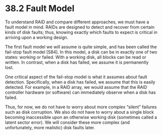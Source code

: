 # 38.2 Fault Model  

To understand RAID and compare different approaches, we must have a fault model in mind. RAIDs are designed to detect and recover from certain kinds of disk faults; thus, knowing exactly which faults to expect is critical in arriving upon a working design.  

The first fault model we will assume is quite simple, and has been called the fail-stop fault model [S84]. In this model, a disk can be in exactly one of two states: working or failed. With a working disk, all blocks can be read or written. In contrast, when a disk has failed, we assume it is permanently lost.  

One critical aspect of the fail-stop model is what it assumes about fault detection. Specifically, when a disk has failed, we assume that this is easily detected. For example, in a RAID array, we would assume that the RAID controller hardware (or software) can immediately observe when a disk has failed.  

Thus, for now, we do not have to worry about more complex “silent” failures such as disk corruption. We also do not have to worry about a single block becoming inaccessible upon an otherwise working disk (sometimes called a latent sector error). We will consider these more complex (and unfortunately, more realistic) disk faults later.  

